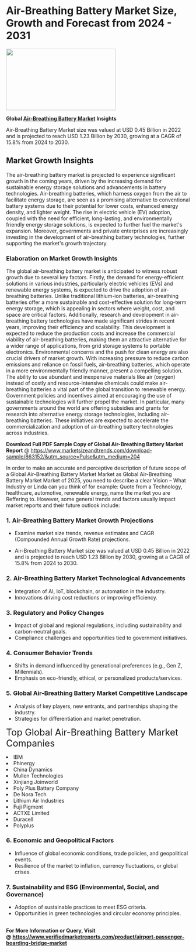<H1>Air-Breathing Battery Market Size, Growth and Forecast from 2024 - 2031</H1><img class="aligncenter size-medium wp-image-584254" src="https://thirdeyenews.in/wp-content/uploads/2024/09/Global-Market-Research-300x168.jpeg" alt="" width="300" height="168" /><p><strong>Global&nbsp;<a href="https://www.marketsizeandtrends.com/download-sample/863152/&amp;utm_source=Pulse&amp;utm_medium=204">Air-Breathing Battery Market</a> Insights</strong></p><p>Air-Breathing Battery Market size was valued at USD 0.45 Billion in 2022 and is projected to reach USD 1.23 Billion by 2030, growing at a CAGR of 15.8% from 2024 to 2030.</p><p><h2>Market Growth Insights</h2> The air-breathing battery market is projected to experience significant growth in the coming years, driven by the increasing demand for sustainable energy storage solutions and advancements in battery technologies. Air-breathing batteries, which harness oxygen from the air to facilitate energy storage, are seen as a promising alternative to conventional battery systems due to their potential for lower costs, enhanced energy density, and lighter weight. The rise in electric vehicle (EV) adoption, coupled with the need for efficient, long-lasting, and environmentally friendly energy storage solutions, is expected to further fuel the market's expansion. Moreover, governments and private enterprises are increasingly investing in the development of air-breathing battery technologies, further supporting the market's growth trajectory. <h3>Elaboration on Market Growth Insights</h3> The global air-breathing battery market is anticipated to witness robust growth due to several key factors. Firstly, the demand for energy-efficient solutions in various industries, particularly electric vehicles (EVs) and renewable energy systems, is expected to drive the adoption of air-breathing batteries. Unlike traditional lithium-ion batteries, air-breathing batteries offer a more sustainable and cost-effective solution for long-term energy storage, which is appealing in sectors where weight, cost, and space are critical factors. Additionally, research and development in air-breathing battery technologies have made significant strides in recent years, improving their efficiency and scalability. This development is expected to reduce the production costs and increase the commercial viability of air-breathing batteries, making them an attractive alternative for a wider range of applications, from grid storage systems to portable electronics. Environmental concerns and the push for clean energy are also crucial drivers of market growth. With increasing pressure to reduce carbon emissions and reliance on fossil fuels, air-breathing batteries, which operate in a more environmentally friendly manner, present a compelling solution. The ability to use abundant and inexpensive materials like air (oxygen) instead of costly and resource-intensive chemicals could make air-breathing batteries a vital part of the global transition to renewable energy. Government policies and incentives aimed at encouraging the use of sustainable technologies will further propel the market. In particular, many governments around the world are offering subsidies and grants for research into alternative energy storage technologies, including air-breathing batteries. These initiatives are expected to accelerate the commercialization and adoption of air-breathing battery technologies across industries. </p><p><span class=""><strong>Download Full PDF Sample Copy of Global Air-Breathing Battery Market Report</strong> @ <a href="https://www.marketsizeandtrends.com/download-sample/863152/&amp;utm_source=Pulse&amp;utm_medium=204" target="_blank">https://www.marketsizeandtrends.com/download-sample/863152/&amp;utm_source=Pulse&amp;utm_medium=204</a></span></p><p>In order to make an accurate and perceptive description of future scope of a Global&nbsp;Air-Breathing Battery Market Market as Global&nbsp;Air-Breathing Battery Market Market of 2025, you need to describe a clear Vision &ndash; What Industry or Linda can you think of for example: Quote from a Technology, healthcare, automotive, renewable energy, name the market you are Reffering to. However, some general trends and factors usually impact market reports and their future outlook include:</p><h3>1.&nbsp;<strong>Air-Breathing Battery Market Growth Projections</strong></h3><ul><li>Examine market size trends, revenue estimates and CAGR (Compounded Annual Growth Rate) projections.</li><li><p>Air-Breathing Battery Market size was valued at USD 0.45 Billion in 2022 and is projected to reach USD 1.23 Billion by 2030, growing at a CAGR of 15.8% from 2024 to 2030.</p></li></ul><h3>2.&nbsp;<strong>Air-Breathing Battery Market Technological Advancements</strong></h3><ul><li>Integration of AI, IoT, blockchain, or automation in the industry.</li><li>Innovations driving cost reductions or improving efficiency.</li></ul><h3>3.&nbsp;<strong>Regulatory and Policy Changes</strong></h3><ul><li>Impact of global and regional regulations, including sustainability and carbon-neutral goals.</li><li>Compliance challenges and opportunities tied to government initiatives.</li></ul><h3>4.&nbsp;<strong>Consumer Behavior Trends</strong></h3><ul><li>Shifts in demand influenced by generational preferences (e.g., Gen Z, Millennials).</li><li>Emphasis on eco-friendly, ethical, or personalized products/services.</li></ul><h3>5.&nbsp;<strong>Global Air-Breathing Battery Market Competitive Landscape</strong></h3><ul><li>Analysis of key players, new entrants, and partnerships shaping the industry.</li><li>Strategies for differentiation and market penetration.</li></ul><p data-pm-slice="1 1 []"><span style="color: inherit; font-family: inherit; font-size: 25px;">Top Global Air-Breathing Battery Market Companies</span></p><div class="" data-test-id=""><p><li>IBM</li><li> Phinergy</li><li> China Dynamics</li><li> Mullen Technologies</li><li> Xinjiang Joinworld</li><li> Poly Plus Battery Company</li><li> De Nora Tech</li><li> Lithium Air Industries</li><li> Fuji Pigment</li><li> ACTXE Limited</li><li> Duracell</li><li> Polyplus</li></p></div><h3>6.&nbsp;<strong>Economic and Geopolitical Factors</strong></h3><ul><li>Influence of global economic conditions, trade policies, and geopolitical events.</li><li>Resilience of the market to inflation, currency fluctuations, or global crises.</li></ul><h3>7.&nbsp;<strong>Sustainability and ESG (Environmental, Social, and Governance)</strong></h3><ul><li>Adoption of sustainable practices to meet ESG criteria.</li><li>Opportunities in green technologies and circular economy principles.</li></ul><h2><strong style="font-size: 14px;">For More Information or Query, Visit @&nbsp;</strong><a style="background-color: #ffffff; font-size: 14px;" href="https://www.marketsizeandtrends.com/report/air-breathing-battery-market/" target="_blank">https://www.verifiedmarketreports.com/product/airport-passenger-boarding-bridge-market</a></h2>

